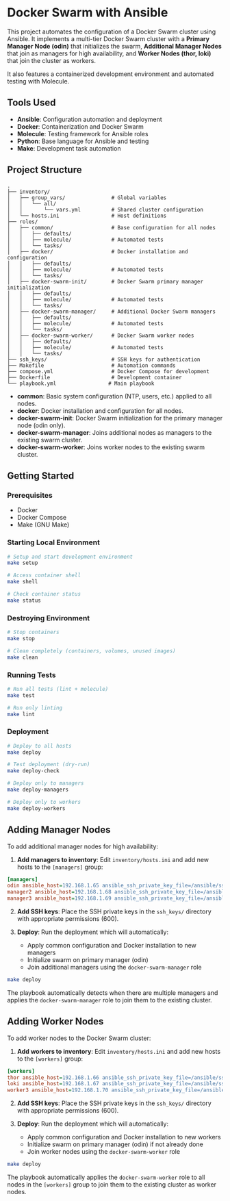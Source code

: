 # Docker Swarm with Ansible

This project automates the configuration of a Docker Swarm cluster using Ansible. It implements a multi-tier Docker Swarm cluster with a **Primary Manager Node (odin)** that initializes the swarm, **Additional Manager Nodes** that join as managers for high availability, and **Worker Nodes (thor, loki)** that join the cluster as workers.

It also features a containerized development environment and automated testing with Molecule.

## Tools Used

- **Ansible**: Configuration automation and deployment
- **Docker**: Containerization and Docker Swarm
- **Molecule**: Testing framework for Ansible roles
- **Python**: Base language for Ansible and testing
- **Make**: Development task automation

## Project Structure

```
.
├── inventory/
│   ├── group_vars/               # Global variables
│   │   └── all/
│   │       └── vars.yml          # Shared cluster configuration
│   └── hosts.ini                 # Host definitions
├── roles/
│   ├── common/                   # Base configuration for all nodes
│   │   ├── defaults/
│   │   ├── molecule/             # Automated tests
│   │   └── tasks/
│   ├── docker/                   # Docker installation and configuration
│   │   ├── defaults/
│   │   ├── molecule/             # Automated tests
│   │   └── tasks/
│   ├── docker-swarm-init/        # Docker Swarm primary manager initialization
│   │   ├── defaults/
│   │   ├── molecule/             # Automated tests
│   │   └── tasks/
│   ├── docker-swarm-manager/     # Additional Docker Swarm managers
│   │   ├── defaults/
│   │   ├── molecule/             # Automated tests
│   │   └── tasks/
│   ├── docker-swarm-worker/      # Docker Swarm worker nodes
│   │   ├── defaults/
│   │   ├── molecule/             # Automated tests
│   │   └── tasks/
├── ssh_keys/                     # SSH keys for authentication
├── Makefile                      # Automation commands
├── compose.yml                   # Docker Compose for development
├── Dockerfile                    # Development container
└── playbook.yml                 # Main playbook
```

- **common**: Basic system configuration (NTP, users, etc.) applied to all nodes.
- **docker**: Docker installation and configuration for all nodes.
- **docker-swarm-init**: Docker Swarm initialization for the primary manager node (odin only).
- **docker-swarm-manager**: Joins additional nodes as managers to the existing swarm cluster.
- **docker-swarm-worker**: Joins worker nodes to the existing swarm cluster.

## Getting Started

### Prerequisites

- Docker
- Docker Compose
- Make (GNU Make)

### Starting Local Environment

```bash
# Setup and start development environment
make setup

# Access container shell
make shell

# Check container status
make status
```

### Destroying Environment

```bash
# Stop containers
make stop

# Clean completely (containers, volumes, unused images)
make clean
```

### Running Tests

```bash
# Run all tests (lint + molecule)
make test

# Run only linting
make lint
```

### Deployment

```bash
# Deploy to all hosts
make deploy

# Test deployment (dry-run)
make deploy-check

# Deploy only to managers
make deploy-managers

# Deploy only to workers
make deploy-workers
```

## Adding Manager Nodes

To add additional manager nodes for high availability:

1. **Add managers to inventory**: Edit `inventory/hosts.ini` and add new hosts to the `[managers]` group:

```ini
[managers]
odin ansible_host=192.168.1.65 ansible_ssh_private_key_file=/ansible/ssh_keys/odin ansible_port=2201
manager2 ansible_host=192.168.1.68 ansible_ssh_private_key_file=/ansible/ssh_keys/manager2 ansible_port=2201
manager3 ansible_host=192.168.1.69 ansible_ssh_private_key_file=/ansible/ssh_keys/manager3 ansible_port=2201
```

2. **Add SSH keys**: Place the SSH private keys in the `ssh_keys/` directory with appropriate permissions (600).

3. **Deploy**: Run the deployment which will automatically:
   - Apply common configuration and Docker installation to new managers
   - Initialize swarm on primary manager (odin)
   - Join additional managers using the `docker-swarm-manager` role

```bash
make deploy
```

The playbook automatically detects when there are multiple managers and applies the `docker-swarm-manager` role to join them to the existing cluster.

## Adding Worker Nodes

To add worker nodes to the Docker Swarm cluster:

1. **Add workers to inventory**: Edit `inventory/hosts.ini` and add new hosts to the `[workers]` group:

```ini
[workers]
thor ansible_host=192.168.1.66 ansible_ssh_private_key_file=/ansible/ssh_keys/thor ansible_port=2201
loki ansible_host=192.168.1.67 ansible_ssh_private_key_file=/ansible/ssh_keys/loki ansible_port=2201
worker3 ansible_host=192.168.1.70 ansible_ssh_private_key_file=/ansible/ssh_keys/worker3 ansible_port=2201
```

2. **Add SSH keys**: Place the SSH private keys in the `ssh_keys/` directory with appropriate permissions (600).

3. **Deploy**: Run the deployment which will automatically:
   - Apply common configuration and Docker installation to new workers
   - Initialize swarm on primary manager (odin) if not already done
   - Join worker nodes using the `docker-swarm-worker` role

```bash
make deploy
```

The playbook automatically applies the `docker-swarm-worker` role to all nodes in the `[workers]` group to join them to the existing cluster as worker nodes.

